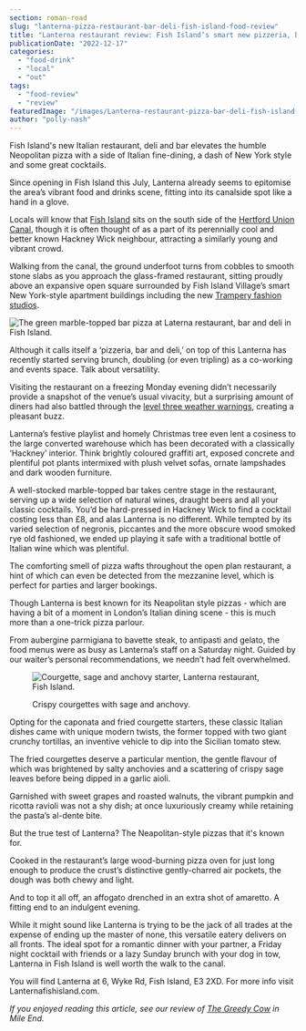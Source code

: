 ```yaml
---
section: roman-road
slug: "lanterna-pizza-restaurant-bar-deli-fish-island-food-review"
title: "Lanterna restaurant review: Fish Island’s smart new pizzeria, bar and deli"
publicationDate: "2022-12-17"
categories: 
  - "food-drink"
  - "local"
  - "out"
tags: 
  - "food-review"
  - "review"
featuredImage: "/images/Lanterna-restaurant-pizza-bar-deli-fish-island-5.jpg"
author: "polly-nash"
---
```


Fish Island's new Italian restaurant, deli and bar elevates the humble Neopolitan pizza with a side of Italian fine-dining, a dash of New York style and some great cocktails.

Since opening in Fish Island this July, Lanterna already seems to epitomise the area’s vibrant food and drinks scene, fitting into its canalside spot like a hand in a glove. 

Locals will know that [Fish Island](https://romanroadlondon.com/history-fish-island/) sits on the south side of the [Hertford Union Canal](https://romanroadlondon.com/hertford-union-canal-history-victoria-park/), though it is often thought of as a part of its perennially cool and better known Hackney Wick neighbour, attracting a similarly young and vibrant crowd. 

Walking from the canal, the ground underfoot turns from cobbles to smooth stone slabs as you approach the glass-framed restaurant, sitting proudly above an expansive open square surrounded by Fish Island Village’s smart New York-style apartment buildings including the new [Trampery fashion studios](https://thetrampery.com/spaces/workspaces/fish-island/).

![The green marble-topped bar pizza at Laterna restaurant, bar and deli in Fish Island.](/images/Lanterna-restaurant-pizza-bar-deli-fish-island-4-1024x683.jpg)

Although it calls itself a ‘pizzeria, bar and deli,’ on top of this Lanterna has recently started serving brunch, doubling (or even tripling) as a co-working and events space. Talk about versatility. 

Visiting the restaurant on a freezing Monday evening didn’t necessarily provide a snapshot of the venue’s usual vivacity, but a surprising amount of diners had also battled through the [level three weather warnings](https://romanroadlondon.com/cold-weather-warm-hubs-banks-bow-mile-end-fish-island-hackney-wick-globe-town/), creating a pleasant buzz. 

Lanterna’s festive playlist and homely Christmas tree even lent a cosiness to the large converted warehouse which has been decorated with a classically ‘Hackney’ interior. Think brightly coloured graffiti art, exposed concrete and plentiful pot plants intermixed with plush velvet sofas, ornate lampshades and dark wooden furniture. 

A well-stocked marble-topped bar takes centre stage in the restaurant, serving up a wide selection of natural wines, draught beers and all your classic cocktails. You’d be hard-pressed in Hackney Wick to find a cocktail costing less than £8, and alas Lanterna is no different. While tempted by its varied selection of negronis, piccantes and the more obscure wood smoked rye old fashioned, we ended up playing it safe with a traditional bottle of Italian wine which was plentiful.  

The comforting smell of pizza wafts throughout the open plan restaurant, a hint of which can even be detected from the mezzanine level, which is perfect for parties and larger bookings. 

Though Lanterna is best known for its Neapolitan style pizzas - which are having a bit of a moment in London’s Italian dining scene - this is much more than a one-trick pizza parlour. 

From aubergine parmigiana to bavette steak, to antipasti and gelato, the food menus were as busy as Lanterna’s staff on a Saturday night. Guided by our waiter’s personal recommendations, we needn’t had felt overwhelmed. 

<figure>

![Courgette, sage and anchovy starter, Lanterna restaurant, Fish Island.](/images/Lanterna-restaurant-courgettes-anchovy-sage-dish-1024x683.jpg)

<figcaption>

Crispy courgettes with sage and anchovy.

</figcaption>

</figure>

Opting for the caponata and fried courgette starters, these classic Italian dishes came with unique modern twists, the former topped with two giant crunchy tortillas, an inventive vehicle to dip into the Sicilian tomato stew. 

The fried courgettes deserve a particular mention, the gentle flavour of which was brightened by salty anchovies and a scattering of crispy sage leaves before being dipped in a garlic aioli. 

Garnished with sweet grapes and roasted walnuts, the vibrant pumpkin and ricotta ravioli was not a shy dish; at once luxuriously creamy while retaining the pasta’s al-dente bite. 

But the true test of Lanterna? The Neapolitan-style pizzas that it's known for. 

Cooked in the restaurant’s large wood-burning pizza oven for just long enough to produce the crust’s distinctive gently-charred air pockets, the dough was both chewy and light. 

And to top it all off, an affogato drenched in an extra shot of amaretto. A fitting end to an indulgent evening. 

While it might sound like Lanterna is trying to be the jack of all trades at the expense of ending up the master of none, this versatile eatery delivers on all fronts. The ideal spot for a romantic dinner with your partner, a Friday night cocktail with friends or a lazy Sunday brunch with your dog in tow, Lanterna in Fish Island is well worth the walk to the canal.

You will find Lanterna at 6, Wyke Rd, Fish Island, E3 2XD. For more info visit Lanternafishisland.com.

_If you enjoyed reading this article, see our review of_ [_The Greedy Cow_](https://romanroadlondon.com/greedy-cow-restaurant-food-review/) _in Mile End._  


